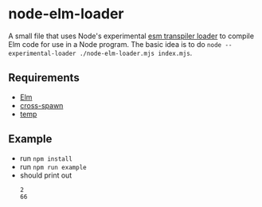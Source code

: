 # node-elm-loader

A small file that uses Node's experimental [esm transpiler loader](https://nodejs.org/api/esm.html#esm_transpiler_loader) to compile Elm code for use in a Node program. The basic idea is to do `node --experimental-loader ./node-elm-loader.mjs index.mjs`.

## Requirements

- [Elm](https://guide.elm-lang.org/install/elm.html)
- [cross-spawn](https://www.npmjs.com/package/cross-spawn)
- [temp](https://www.npmjs.com/package/temp)

## Example

- run `npm install`
- run `npm run example`
- should print out
  ```
  2
  66
  ```
